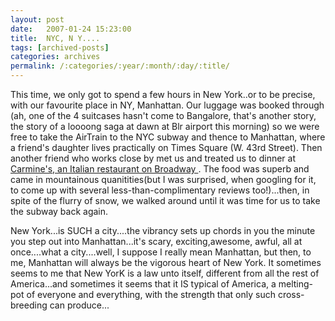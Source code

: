 ```yaml
---
layout: post
date:	2007-01-24 15:23:00
title:  NYC, N Y....
tags: [archived-posts]
categories: archives
permalink: /:categories/:year/:month/:day/:title/
---
```

This time, we only got to spend a few hours in New York..or to be precise, with our favourite place in NY, Manhattan. Our luggage was booked through (ah, one of the 4 suitcases hasn't come to Bangalore, that's another story, the story of a loooong saga at dawn at Blr airport this morning) so we were free to take the AirTrain to the NYC subway and thence to Manhattan, where a friend's daughter lives practically on Times Square (W. 43rd Street). Then another friend who works close by met us and treated us to dinner at <a href="http://www.virtualtourist.com/travel/North_America/United_States_of_America/New_York_State/New_York_City-841252/Restaurants-New_York_City-CARMINES-BR-1.html"> Carmine's, an Italian restaurant on Broadway </a>. The food was superb and came in mountainous quanitities(but I was surprised, when googling for it, to come up with several less-than-complimentary reviews too!)...then, in spite of the flurry of snow, we walked around until it was time for us to take the subway back again.


 New York...is SUCH a city....the vibrancy sets up chords in you the minute you step out into Manhattan...it's scary, exciting,awesome, awful, all at once....what a city....well, I suppose I really mean Manhattan, but then, to me, Manhattan will always be the vigorous heart of New York. It sometimes seems to me that New YorK is a law unto itself, different from all the rest of America...and sometimes it seems that it IS typical of America, a melting-pot of everyone and everything, with the strength that only such cross-breeding can produce...
